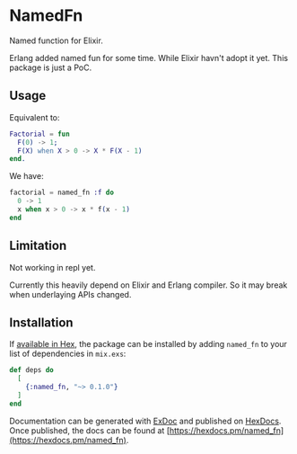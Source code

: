 # NamedFn

Named function for Elixir.

Erlang added named fun for some time. While Elixir havn't adopt it yet. This package is just a PoC.

## Usage

Equivalent to:

```erlang
Factorial = fun
  F(0) -> 1;
  F(X) when X > 0 -> X * F(X - 1)
end.
```

We have:

```elixir
factorial = named_fn :f do
  0 -> 1
  x when x > 0 -> x * f(x - 1)
end
```

## Limitation

Not working in repl yet.

Currently this heavily depend on Elixir and Erlang compiler. So it may break when underlaying APIs changed.

## Installation

If [available in Hex](https://hex.pm/docs/publish), the package can be installed
by adding `named_fn` to your list of dependencies in `mix.exs`:

```elixir
def deps do
  [
    {:named_fn, "~> 0.1.0"}
  ]
end
```

Documentation can be generated with [ExDoc](https://github.com/elixir-lang/ex_doc)
and published on [HexDocs](https://hexdocs.pm). Once published, the docs can
be found at [https://hexdocs.pm/named_fn](https://hexdocs.pm/named_fn).
